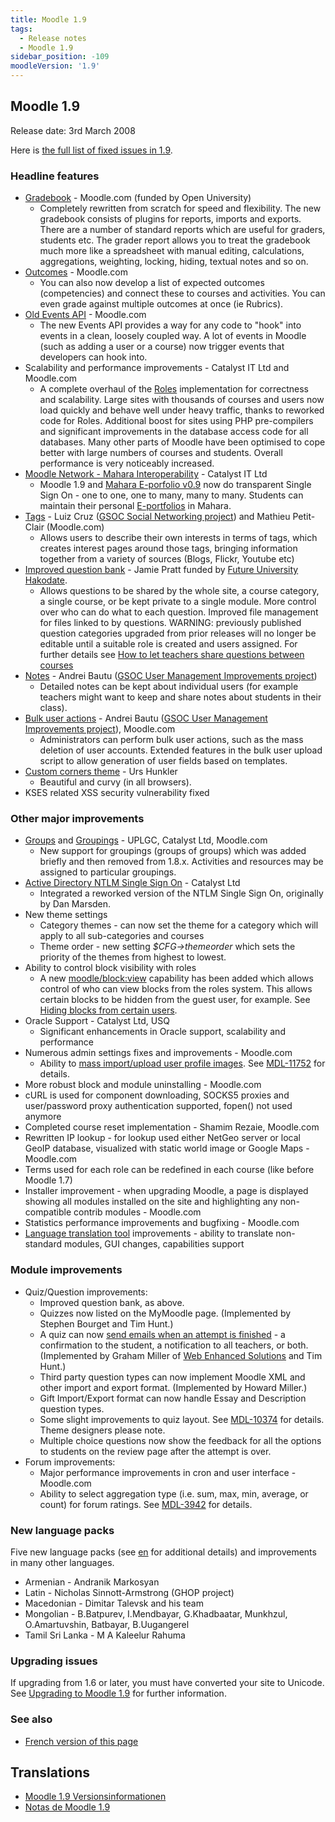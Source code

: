 ```yaml
---
title: Moodle 1.9
tags:
  - Release notes
  - Moodle 1.9
sidebar_position: -109
moodleVersion: '1.9'
---
```


## Moodle 1.9

Release date: 3rd March 2008

Here is [the full list of fixed issues in 1.9](http://tracker.moodle.org/secure/ReleaseNote.jspa?projectId=10011&styleName=Html&version=10190).

### Headline features

- [Gradebook](https://docs.moodle.org/en/Gradebook) - Moodle.com  (funded by Open University)
  - Completely rewritten from scratch for speed and flexibility. The new gradebook consists of plugins for reports, imports and exports. There are a number of standard reports which are useful for graders, students etc. The grader report allows you to treat the gradebook much more like a spreadsheet with manual editing, calculations, aggregations, weighting, locking, hiding, textual notes and so on.
- [Outcomes](https://docs.moodle.org/dev/Outcomes) - Moodle.com
  - You can also now develop a list of expected outcomes (competencies) and connect these to courses and activities. You can even grade against multiple outcomes at once (ie Rubrics).
- [Old Events API](https://docs.moodle.org/dev/Old_Events_API) - Moodle.com
  - The new Events API provides a way for any code to "hook" into events in a clean, loosely coupled way. A lot of events in Moodle (such as adding a user or a course) now trigger events that developers can hook into.
- Scalability and performance improvements - Catalyst IT Ltd and Moodle.com
  - A complete overhaul of the [Roles](https://docs.moodle.org/dev/Roles) implementation for correctness and scalability. Large sites with thousands of courses and users now load quickly and behave well under heavy traffic, thanks to reworked code for Roles. Additional boost for sites using PHP pre-compilers and significant improvements in the database access code for all databases.  Many other parts of Moodle have been optimised to cope better with large numbers of courses and students.  Overall performance is very noticeably increased.
- [Moodle Network - Mahara Interoperability](https://docs.moodle.org/en/Mahoodle) - Catalyst IT Ltd
  - Moodle 1.9 and [Mahara E-porfolio v0.9](http://www.mahara.org/) now do transparent Single Sign On - one to one, one to many, many to many. Students can maintain their personal [E-portfolios](https://docs.moodle.org/dev/E-portfolio) in Mahara.
- [Tags](https://docs.moodle.org/en/Tags) - Luiz Cruz ([GSOC Social Networking project](https://docs.moodle.org/dev/Student_projects/Social_Networking_features)) and Mathieu Petit-Clair (Moodle.com)
  - Allows users to describe their own interests in terms of tags, which creates interest pages around those tags, bringing information together from a variety of sources (Blogs, Flickr, Youtube etc)
- [Improved question bank](https://docs.moodle.org/en/Question_Engine_Changes_in_Moodle_1.9) - Jamie Pratt funded by [Future University Hakodate](http://www.fun.ac.jp/en/).
  - Allows questions to be shared by the whole site, a course category, a single course, or be kept private to a single module. More control over who can do what to each question. Improved file management for files linked to by questions. WARNING: previously published question categories upgraded from prior releases will no longer be editable until a suitable role is created and users assigned. For further details see [How to let teachers share questions between courses](https://docs.moodle.org/en/How_to_let_teachers_share_questions_between_courses)
- [Notes](https://docs.moodle.org/en/Notes) - Andrei Bautu ([GSOC User Management Improvements project](https://docs.moodle.org/dev/Student_projects/User_Management_Improvements))
  - Detailed notes can be kept about individual users (for example teachers might want to keep and share notes about students in their class).
- [Bulk user actions](https://docs.moodle.org/en/Bulk_user_actions) - Andrei Bautu ([GSOC User Management Improvements project](https://docs.moodle.org/dev/Student_projects/User_Management_Improvements)), Moodle.com
  - Administrators can perform bulk user actions, such as the mass deletion of user accounts. Extended features in the bulk user upload script to allow generation of user fields based on templates.
- [Custom corners theme](https://docs.moodle.org/dev/Custom_corners_theme) - Urs Hunkler
  - Beautiful and curvy (in all browsers).
- KSES related XSS security vulnerability fixed

### Other major improvements

- [Groups](https://docs.moodle.org/dev/Groups) and [Groupings](https://docs.moodle.org/en/Groupings) - UPLGC, Catalyst Ltd, Moodle.com
  - New support for groupings (groups of groups) which was added briefly and then removed from 1.8.x. Activities and resources may be assigned to particular groupings.
- [Active Directory NTLM Single Sign On](https://docs.moodle.org/en/NTLM_authentication) - Catalyst Ltd
  - Integrated a reworked version of the NTLM Single Sign On, originally by Dan Marsden.
- New theme settings
  - Category themes - can now set the theme for a category which will apply to all sub-categories and courses
  - Theme order - new setting *$CFG->themeorder* which sets the priority of the themes from highest to lowest.
- Ability to control block visibility with roles
  - A new [moodle/block:view](https://docs.moodle.org/Capabilities/moodle/block/view) capability has been added which allows control of who can view blocks from the roles system. This allows certain blocks to be hidden from the guest user, for example. See [Hiding blocks from certain users](https://docs.moodle.org/en/Block_permissions).
- Oracle Support - Catalyst Ltd, USQ
  - Significant enhancements in Oracle support, scalability and performance
- Numerous admin settings fixes and improvements - Moodle.com
  - Ability to [mass import/upload user profile images](https://docs.moodle.org/en/Upload_user_pictures). See [MDL-11752](https://tracker.moodle.org/browse/MDL-11752) for details.
- More robust block and module uninstalling - Moodle.com
- cURL is used for component downloading, SOCKS5 proxies and user/password proxy authentication supported, fopen() not used anymore
- Completed course reset implementation - Shamim Rezaie, Moodle.com
- Rewritten IP lookup - for lookup used either NetGeo server or local GeoIP database, visualized with static world image or Google Maps - Moodle.com
- Terms used for each role can be redefined in each course (like before Moodle 1.7)
- Installer improvement - when upgrading Moodle, a page is displayed showing all modules installed on the site and highlighting any non-compatible contrib modules - Moodle.com
- Statistics performance improvements and bugfixing - Moodle.com
- [Language translation tool](https://docs.moodle.org/en/Translation) improvements - ability to translate non-standard modules, GUI changes, capabilities support

### Module improvements

- Quiz/Question improvements:
  - Improved question bank, as above.
  - Quizzes now listed on the MyMoodle page. (Implemented by Stephen Bourget and Tim Hunt.)
  - A quiz can now [send emails when an attempt is finished](https://docs.moodle.org/en/Quiz_submission_email_notification) - a confirmation to the student, a notification to all teachers, or both. (Implemented by Graham Miller of [Web Enhanced Solutions](http://www.webenhanced.com.au/) and Tim Hunt.)
  - Third party question types can now implement Moodle XML and other import and export format. (Implemented by Howard Miller.)
  - Gift Import/Export format can now handle Essay and Description question types.
  - Some slight improvements to quiz layout. See [MDL-10374](https://tracker.moodle.org/browse/MDL-10374) for details. Theme designers please note.
  - Multiple choice questions now show the feedback for all the options to students on the review page after the attempt is over.
- Forum improvements:
  - Major performance improvements in cron and user interface - Moodle.com
  - Ability to select aggregation type (i.e. sum, max, min, average, or count) for forum ratings. See [MDL-3942](https://tracker.moodle.org/browse/MDL-3942) for details.

### New language packs

Five new language packs (see [en](https://docs.moodle.org/en/Translation_credits) for additional details) and improvements in many other languages.

- Armenian - Andranik Markosyan
- Latin - Nicholas Sinnott-Armstrong (GHOP project)
- Macedonian - Dimitar Talevsk and his team
- Mongolian - B.Batpurev, I.Mendbayar, G.Khadbaatar, Munkhzul, O.Amartuvshin, Batbayar, B.Uugangerel
- Tamil Sri Lanka - M A Kaleelur Rahuma

### Upgrading issues

If upgrading from 1.6 or later, you must have converted your site to Unicode. See [Upgrading to Moodle 1.9](https://docs.moodle.org/dev/Upgrading_to_Moodle_1.9) for further information.

### See also

- [French version of this page](https://docs.moodle.org/19/fr/Notes_de_mise_à_jour_de_Moodle_1.9)

## Translations

- [Moodle 1.9 Versionsinformationen](https://docs.moodle.org/de/Moodle_1.9_Versionsinformationen)
- [Notas de Moodle 1.9](https://docs.moodle.org/es/Notas_de_Moodle_1.9)
